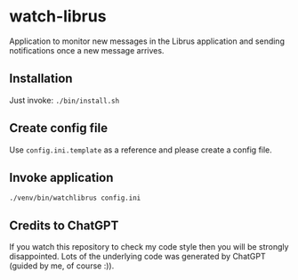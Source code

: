 # watch-librus

Application to monitor new messages in the Librus application and sending notifications once a new message arrives.

## Installation

Just invoke: `./bin/install.sh`

## Create config file

Use `config.ini.template` as a reference and please create a config file.

## Invoke application

```
./venv/bin/watchlibrus config.ini
```

## Credits to ChatGPT

If you watch this repository to check my code style then you will be strongly disappointed. Lots of the underlying code was generated by ChatGPT (guided by me, of course :)).